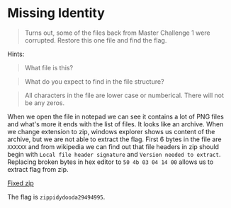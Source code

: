 # Missing Identity

> Turns out, some of the files back from Master Challenge 1 were corrupted. Restore this one file and find the flag.

Hints:

> What file is this?

> What do you expect to find in the file structure?

> All characters in the file are lower case or numberical. There will not be any zeros.

When we open the file in notepad we can see it contains a lot of PNG files and what's more it ends with the list of files. It looks like an archive. When we change extension to zip, windows explorer shows us content of the archive, but we are not able to extract the flag.
First 6 bytes in the file are `XXXXXX` and from wikipedia we can find out that file headers in zip should begin with `Local file header signature` and `Version needed to extract`.
Replacing broken bytes in hex editor to `50 4b 03 04 14 00` allows us to extract flag from zip.

[Fixed zip](fixed.zip)

The flag is `zippidydooda29494995`.